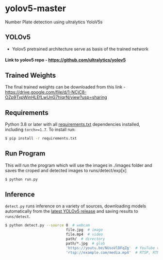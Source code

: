 # yolov5-master
Number Plate detection using ultralytics YoloV5s

## YOLOv5
* Yolov5 pretrained architecture serve as basis of the trained network
#### Link to yolov5 repo - https://github.com/ultralytics/yolov5


## Trained Weights
The final trained weights can be downloaded from this link - https://drive.google.com/file/d/1-NCjC8-OZp9TxpWinHLEfLwUnG7hlqrN/view?usp=sharing

## Requirements

Python 3.8 or later with all [requirements.txt](https://github.com/ultralytics/yolov5/blob/master/requirements.txt) dependencies installed, including `torch>=1.7`. To install run:
<!-- $ sudo apt update && apt install -y libgl1-mesa-glx libsm6 libxext6 libxrender-dev -->
```bash
$ pip install -r requirements.txt
```

## Run Program

This will run the program which will use the images in ./images folder and saves the croped and detected images to runs/detect/exp[x] 
```bash
$ python run.py
```

## Inference

`detect.py` runs inference on a variety of sources, downloading models automatically from the [latest YOLOv5 release](https://github.com/ultralytics/yolov5/releases) and saving results to `runs/detect`.
```bash
$ python detect.py --source 0  # webcam
                            file.jpg  # image 
                            file.mp4  # video
                            path/  # directory
                            path/*.jpg  # glob
                            'https://youtu.be/NUsoVlDFqZg'  # YouTube video
                            'rtsp://example.com/media.mp4'  # RTSP, RTMP, HTTP stream
```
